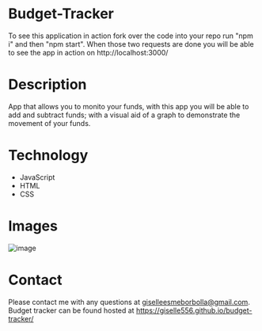 # Budget-Tracker
To see this application in action fork over the code into your repo run "npm i" and then "npm start". When those two requests are done you will be able to see the app in action on http://localhost:3000/
# Description

App that allows you to monito your funds, with this app you will be able to add and subtract funds; with a visual aid of a graph to demonstrate the movement of your funds.

# Technology
* JavaScript
* HTML
* CSS

# Images
![image](https://user-images.githubusercontent.com/89003419/138763589-3b1192dd-630a-46d0-8a23-615b6c124e76.png)



# Contact

Please contact me with any questions at giselleesmeborbolla@gmail.com. Budget tracker can be found hosted at https://giselle556.github.io/budget-tracker/
